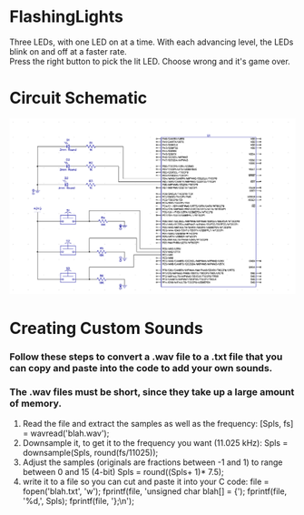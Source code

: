 # FlashingLights
Three LEDs, with one LED on at a time.  With each advancing level, the LEDs blink on and off at a faster rate.  
Press the right button to pick the lit LED.  Choose wrong and it's game over.

# Circuit Schematic
![Alt text](https://github.com/Beezlie/FlashingLights/blob/master/Circuit%20Schematics.PNG?raw=true "Title")

# Creating Custom Sounds
### Follow these steps to convert a .wav file to a .txt file that you can copy and paste into the code to add your own sounds.
### The .wav files must be short, since they take up a large amount of memory.

1. Read the file and extract the samples as well as the frequency:
  [Spls, fs] = wavread('blah.wav');
2. Downsample it, to get it to the frequency you want (11.025 kHz):
    Spls = downsample(Spls, round(fs/11025));
3. Adjust the samples (originals are fractions between -1 and 1) to range between 0 and 15 (4-bit)
    Spls = round((Spls+ 1)* 7.5);
4. write it to a file so you can cut and paste it into your C code:
    file = fopen('blah.txt', 'w');
    fprintf(file, 'unsigned char blah[] = {');
    fprintf(file, '%d,', Spls);
    fprintf(file, '};\n');
